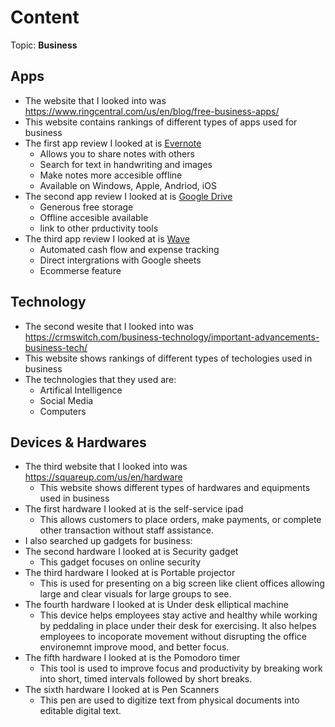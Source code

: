 # Content
Topic: **Business**
## Apps
* The website that I looked into was https://www.ringcentral.com/us/en/blog/free-business-apps/
* This website contains rankings of different types of apps used for business
* The first app review I looked at is <a href="https://evernote.com/">Evernote </a>
  * Allows you to share notes with others
  * Search for text in handwriting and images
  * Make notes more accesible offline
  * Available on Windows, Apple, Andriod, iOS
* The second app review I looked at is <a href="https://workspace.google.com/products/drive/">Google Drive </a>
  * Generous free storage
  * Offline accesible available
  * link to other prductivity tools
* The third app review I looked at is <a href="https://www.waveapps.com/">Wave</a>
  * Automated cash flow and expense tracking
  * Direct intergrations with Google sheets
  * Ecommerse feature
## Technology
* The second wesite that I looked into was https://crmswitch.com/business-technology/important-advancements-business-tech/
* This website shows rankings of different types of techologies used in business
* The technologies that they used are:
  * Artifical Intelligence
  * Social Media
  * Computers
## Devices & Hardwares
* The third website that I looked into was https://squareup.com/us/en/hardware
  * This website shows different types of hardwares and equipments used in business
* The first hardware I looked at is the self-service ipad
  * This allows customers to place orders, make payments, or complete other transaction without staff assistance.
* I also searched up gadgets for business:
* The second hardware I looked at is Security gadget
  *  This gadget focuses on online security
* The third hardware I looked at is Portable projector
  *  This is used for presenting on a big screen like client offices allowing large and clear visuals for large groups to see.
 * The fourth hardware I looked at is Under desk elliptical machine
   *  This device helps employees stay active and healthy while working by peddaling in place under their desk for exercising. It also helpes employees to incoporate movement without disrupting the office environemnt improve mood, and better focus.
*  The fifth hardware I looked at is the Pomodoro timer
   * This tool is used to improve focus and productivity by breaking work into short, timed intervals followed by short breaks.
* The sixth hardware I looked at is Pen Scanners
  *  This pen are used to digitize text from physical documents into editable digital text. 

